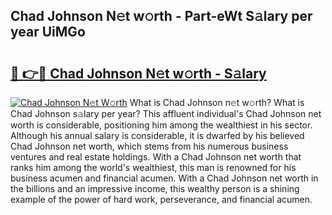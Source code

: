 ## Chad Johnson N𝚎t w𝚘rth - Part-eWt S𝚊lary per year UiMGo

# <h2><a href="http://gc4pc0p.nevu.top/?p=Chad+Johnson">🔗 👉🔴 Chad Johnson N𝚎t w𝚘rth - S𝚊lary</a></h2>

[![Chad Johnson N𝚎t W𝚘rth](https://i.imgur.com/Oavwk0R.jpeg)](http://gc4pc0p.nevu.top/?p=Chad+Johnson)
What is Chad Johnson n𝚎t w𝚘rth? What is Chad Johnson s𝚊lary per year?
This affluent individual's Chad Johnson net worth is considerable, positioning him among the wealthiest in his sector. Although his annual salary is considerable, it is dwarfed by his believed Chad Johnson net worth, which stems from his numerous business ventures and real estate holdings. With a Chad Johnson net worth that ranks him among the world's wealthiest, this man is renowned for his business acumen and financial acumen. With a Chad Johnson net worth in the billions and an impressive income, this wealthy person is a shining example of the power of hard work, perseverance, and financial acumen.
